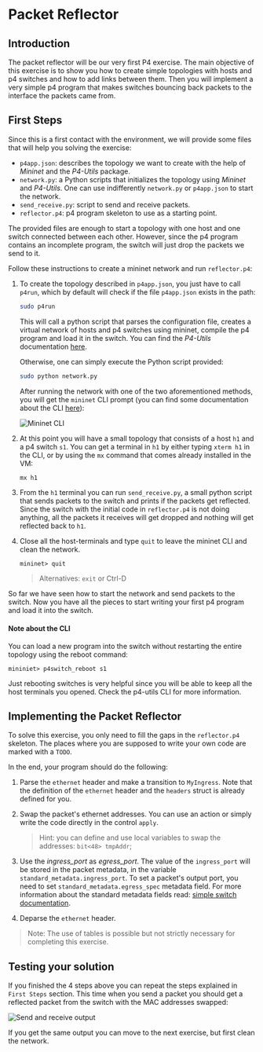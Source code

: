 # Packet Reflector

## Introduction

The packet reflector will be our very first P4 exercise. The main objective
of this exercise is to show you how to create simple topologies with hosts and
p4 switches and how to add links between them. Then you will implement
a very simple p4 program that makes switches bouncing back packets to the interface
the packets came from.

## First Steps

Since this is a first contact with the environment, we will provide some files that will help you solving the exercise:
- `p4app.json`: describes the topology we want to create with the help of *Mininet* and the *P4-Utils* package.
- `network.py`: a Python scripts that initializes the topology using *Mininet* and *P4-Utils*. One can use indifferently `network.py` or `p4app.json` to start the network.
- `send_receive.py`: script to send and receive packets.
- `reflector.p4`: p4 program skeleton to use as a starting point.

The provided files are enough to start a topology with one host and
one switch connected between each other. However, since the p4 program
contains an incomplete program, the switch will just drop the packets we
send to it.

Follow these instructions to create a mininet network and run `reflector.p4`:

1. To create the topology described in `p4app.json`, you just have to call `p4run`, which by default will check if the file `p4app.json` exists in the path:
   ```bash
   sudo p4run
   ```

   This will call a python script that parses the configuration file, creates
   a virtual network of hosts and p4 switches using mininet, compile the p4 program and load it in the switch. You can find the *P4-Utils* documentation [here](https://github.com/nsg-ethz/p4-utils).  

   Otherwise, one can simply execute the Python script provided:
   ```bash
   sudo python network.py
   ```

   After running the network with one of the two aforementioned methods, you will get the `mininet` CLI prompt (you can find some documentation about the CLI [here](https://github.com/nsg-ethz/p4-learning/wiki/Control-Plane)):

   <img src="images/mininet_cli.png" title="Mininet CLI">

2. At this point you will have a small topology that consists of a host `h1` and a p4 switch `s1`. You can get a terminal in `h1` by either
typing `xterm h1` in the CLI, or by using the `mx` command that comes already installed in the VM:
   ```bash
   mx h1
   ```

3. From the `h1` terminal you can run `send_receive.py`, a small python script that sends packets to the switch
and prints if the packets get reflected. Since the switch with the initial code in `reflector.p4` is not doing anything, all the packets it receives will get dropped and
nothing will get reflected back to `h1`.

4. Close all the host-terminals and type `quit` to leave the mininet CLI and clean the network.
   ```
   mininet> quit
   ```

   > Alternatives: `exit` or Ctrl-D

So far we have seen how to start the network and send packets to the switch. Now you have all the pieces to start
writing your first p4 program and load it into the switch.

#### Note about the CLI

You can load a new program into the switch without restarting the entire topology using the reboot command:

```
mininiet> p4switch_reboot s1
```

Just rebooting switches is very helpful since you will be able to keep all the host terminals you opened. Check the p4-utils CLI for more
information.

## Implementing the Packet Reflector

To solve this exercise, you only need to fill the gaps in the
`reflector.p4` skeleton. The places where you are supposed to write your own code
are marked with a `TODO`.

In the end, your program should do the following:

1. Parse the `ethernet` header and make a transition to `MyIngress`.
Note that the definition of the `ethernet` header and the `headers` struct is already defined for you.

2. Swap the packet's ethernet addresses. You can use an action or simply write the code directly
   in the control `apply`.
   >Hint: you can define and use local variables to swap the addresses: `bit<48> tmpAddr`;

3. Use the *ingress_port* as *egress_port*. The value of the `ingress_port` will be stored in the packet
metadata, in the variable `standard_metadata.ingress_port`. To set a packet's output port, you need to set
`standard_metadata.egress_spec` metadata field. For more information about the standard metadata fields read: [simple switch documentation](https://github.com/nsg-ethz/p4-learning/wiki/BMv2-Simple-Switch#standard-metadata).

4. Deparse the `ethernet` header.

> Note: The use of tables is possible but not strictly necessary for completing this exercise.

## Testing your solution

If you finished the 4 steps above you can repeat the steps explained in `First Steps` section. This time when you send a packet
you should get a reflected packet from the switch with the MAC addresses swapped:

<img src="images/output_01.png" title="Send and receive output">

If you get the same output you can move to the next exercise, but first clean the network.
